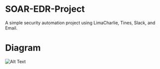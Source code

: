 # SOAR-EDR-Project
A simple security automation project using LimaCharlie, Tines, Slack, and Email.
# Diagram
![Alt Text](https://i.imgur.com/m35AdST.jpeg)
